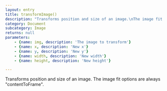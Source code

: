 ```yaml
---
layout: entry
title: transformImage()
description: "Transforms position and size of an image.\nThe image fit options are always \"contentToFrame\"."
category: Document
subcategory: Image
returns: null
parameters:
    - {name: img, description: 'The image to transform'}
    - {name: x, description: 'New x'}
    - {name: y, description: 'New y'}
    - {name: width, description: 'New width'}
    - {name: height, description: 'New height'}

---
```

Transforms position and size of an image.
The image fit options are always "contentToFrame".